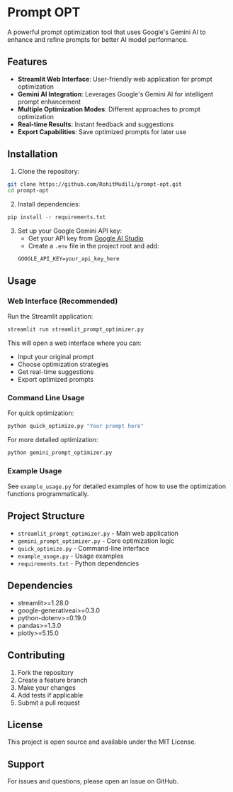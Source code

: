 # Prompt OPT

A powerful prompt optimization tool that uses Google's Gemini AI to enhance and refine prompts for better AI model performance.

## Features

- **Streamlit Web Interface**: User-friendly web application for prompt optimization
- **Gemini AI Integration**: Leverages Google's Gemini AI for intelligent prompt enhancement
- **Multiple Optimization Modes**: Different approaches to prompt optimization
- **Real-time Results**: Instant feedback and suggestions
- **Export Capabilities**: Save optimized prompts for later use

## Installation

1. Clone the repository:
```bash
git clone https://github.com/RohitMudili/prompt-opt.git
cd prompt-opt
```

2. Install dependencies:
```bash
pip install -r requirements.txt
```

3. Set up your Google Gemini API key:
   - Get your API key from [Google AI Studio](https://makersuite.google.com/app/apikey)
   - Create a `.env` file in the project root and add:
   ```
   GOOGLE_API_KEY=your_api_key_here
   ```

## Usage

### Web Interface (Recommended)

Run the Streamlit application:
```bash
streamlit run streamlit_prompt_optimizer.py
```

This will open a web interface where you can:
- Input your original prompt
- Choose optimization strategies
- Get real-time suggestions
- Export optimized prompts

### Command Line Usage

For quick optimization:
```bash
python quick_optimize.py "Your prompt here"
```

For more detailed optimization:
```bash
python gemini_prompt_optimizer.py
```

### Example Usage

See `example_usage.py` for detailed examples of how to use the optimization functions programmatically.

## Project Structure

- `streamlit_prompt_optimizer.py` - Main web application
- `gemini_prompt_optimizer.py` - Core optimization logic
- `quick_optimize.py` - Command-line interface
- `example_usage.py` - Usage examples
- `requirements.txt` - Python dependencies

## Dependencies

- streamlit>=1.28.0
- google-generativeai>=0.3.0
- python-dotenv>=0.19.0
- pandas>=1.3.0
- plotly>=5.15.0

## Contributing

1. Fork the repository
2. Create a feature branch
3. Make your changes
4. Add tests if applicable
5. Submit a pull request

## License

This project is open source and available under the MIT License.

## Support

For issues and questions, please open an issue on GitHub. 